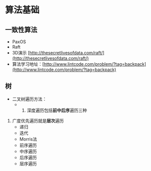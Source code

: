 # 算法基础

## 一致性算法

* PaxOS
* Raft
* 3D演示 [http://thesecretlivesofdata.com/raft/](http://thesecretlivesofdata.com/raft/)
* 算法学习地址：[http://www.lintcode.com/problem/?tag=backpack](http://www.lintcode.com/problem/?tag=backpack)

## 树

* 二叉树遍历方法：
  * 1. 深度遍历包括**前中后序**遍历三种

1. 广度优先遍历就是**层次**遍历
   * 递归
   * 迭代
   * Morris法
   * 前序遍历
   * 中序遍历
   * 后序遍历
   * 层序遍历

